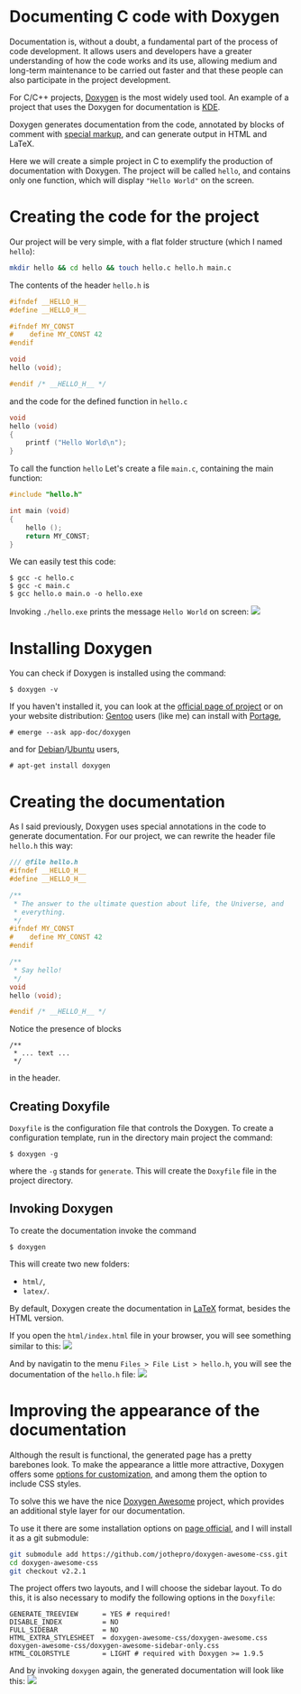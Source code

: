 # Documenting C code with Doxygen

Documentation is, without a doubt, a fundamental part of the process of code
development. It allows users and developers have a greater understanding of how
the code works and its use, allowing medium and long-term maintenance to be
carried out faster and that these people can also participate in the project
development.

For C/C++ projects, [Doxygen](https://www.doxygen.nl/) is the most widely used
tool. An example of a project that uses the Doxygen for documentation is
[KDE](https://kde.org/).

Doxygen generates documentation from the code, annotated by blocks of comment
with [special markup](https://www.doxygen.nl/manual/docblocks.html#specialblock),
and can generate output in HTML and LaTeX.

Here we will create a simple project in C to exemplify the production of
documentation with Doxygen. The project will be called `hello`, and
contains only one function, which will display `"Hello World"` on the
screen.

# Creating the code for the project

Our project will be very simple, with a flat folder structure (which I named `hello`):

``` {.bash org-language="sh"}
mkdir hello && cd hello && touch hello.c hello.h main.c
```

The contents of the header `hello.h` is

``` {.c org-language="C"}
#ifndef __HELLO_H__
#define __HELLO_H__

#ifndef MY_CONST
#    define MY_CONST 42
#endif

void
hello (void);

#endif /* __HELLO_H__ */
```

and the code for the defined function in `hello.c`

``` {.c org-language="C"}
void
hello (void)
{
    printf ("Hello World\n");
}
```

To call the function `hello` Let's create a file 
`main.c`, containing the main function:

``` {.c org-language="C"}
#include "hello.h"

int main (void)
{
    hello ();
    return MY_CONST;
}
```

We can easily test this code:

``` example
$ gcc -c hello.c 
$ gcc -c main.c 
$ gcc hello.o main.o -o hello.exe
```

Invoking `./hello.exe` prints the message
`Hello World` on screen:
![](./Images/Screenshot_20230928_231256.png)

# Installing Doxygen

You can check if Doxygen is installed using the command:

``` example
$ doxygen -v
```

If you haven't installed it, you can look at the [official page of
project](https://www.doxygen.nl/manual/install.html) or on your website
distribution: [Gentoo](https://www.gentoo.org/) users (like me) can install with
[Portage](https://wiki.gentoo.org/wiki/Portage),

``` example
# emerge --ask app-doc/doxygen
```

and for 
[Debian](https://www.debian.org/index.pt.html)/[Ubuntu](https://ubuntu.com/) users,

``` example
# apt-get install doxygen
```

# Creating the documentation

As I said previously, Doxygen uses special annotations in the
code to generate documentation. For our project, we can rewrite the header file
`hello.h` this way:

``` {.c org-language="C"}
/// @file hello.h
#ifndef __HELLO_H__
#define __HELLO_H__

/**
 * The answer to the ultimate question about life, the Universe, and
 * everything.
 */
#ifndef MY_CONST
#    define MY_CONST 42
#endif

/**
 * Say hello!
 */
void
hello (void);

#endif /* __HELLO_H__ */
```

Notice the presence of blocks

``` example
/**
 * ... text ...
 */
```

in the header.

## Creating Doxyfile

`Doxyfile` is the configuration file that controls the
Doxygen. To create a configuration template, run in the directory main project the command:


``` example
$ doxygen -g
```

where the `-g` stands for `generate`. This will create the
`Doxyfile` file in the project directory.

## Invoking Doxygen

To create the documentation invoke the command 

``` example
$ doxygen
```

This will create two new folders:

-   `html/`,
-   `latex/`.

By default, Doxygen create the documentation in
[LaTeX](https://www.latex-project.org/) format, besides the HTML version.

If you open the `html/index.html` file in your browser, you will see
something similar to this:
![](Images/Screenshot_20230928_235627.png)

And by navigatin to the menu `Files > File List > hello.h`, you will see
the documentation of the `hello.h` file:
![](Images/Screenshot_20230928_235317.png)

# Improving the appearance of the documentation

Although the result is functional, the generated page has a pretty barebones look.
To make the appearance a little more attractive, Doxygen offers some [options for
customization](https://www.doxygen.nl/manual/customize.html), and among them
the option to include CSS styles.

To solve this we have the nice [Doxygen
Awesome](https://jothepro.github.io/doxygen-awesome-css/) project, which provides an additional
style layer for our documentation.

To use it there are some installation options on [page
official](https://jothepro.github.io/doxygen-awesome-css/index.html#autotoc_md10),
and I will install it as a git submodule:

``` {.bash org-language="sh"}
git submodule add https://github.com/jothepro/doxygen-awesome-css.git
cd doxygen-awesome-css
git checkout v2.2.1
```

The project offers two layouts, and I will choose the sidebar layout. To do
this, it is also necessary to modify the following options in the
`Doxyfile`:

``` example
GENERATE_TREEVIEW      = YES # required!
DISABLE_INDEX          = NO
FULL_SIDEBAR           = NO
HTML_EXTRA_STYLESHEET  = doxygen-awesome-css/doxygen-awesome.css doxygen-awesome-css/doxygen-awesome-sidebar-only.css
HTML_COLORSTYLE        = LIGHT # required with Doxygen >= 1.9.5
```

And by invoking `doxygen` again, the generated documentation will look
like this: ![](Images/Screenshot_20230929_002215.png)
